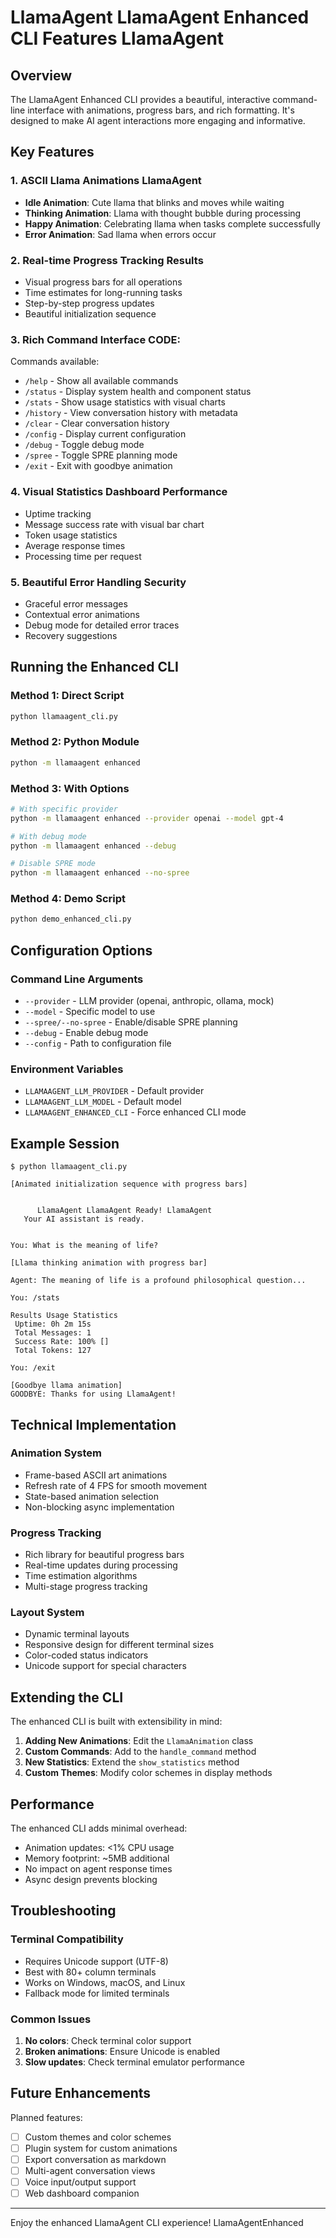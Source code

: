 # LlamaAgent LlamaAgent Enhanced CLI Features LlamaAgent

## Overview
The LlamaAgent Enhanced CLI provides a beautiful, interactive command-line interface with animations, progress bars, and rich formatting. It's designed to make AI agent interactions more engaging and informative.

## Key Features

### 1. ASCII Llama Animations LlamaAgent
- **Idle Animation**: Cute llama that blinks and moves while waiting
- **Thinking Animation**: Llama with thought bubble during processing
- **Happy Animation**: Celebrating llama when tasks complete successfully
- **Error Animation**: Sad llama when errors occur

### 2. Real-time Progress Tracking Results
- Visual progress bars for all operations
- Time estimates for long-running tasks
- Step-by-step progress updates
- Beautiful initialization sequence

### 3. Rich Command Interface CODE:
Commands available:
- `/help` - Show all available commands
- `/status` - Display system health and component status
- `/stats` - Show usage statistics with visual charts
- `/history` - View conversation history with metadata
- `/clear` - Clear conversation history
- `/config` - Display current configuration
- `/debug` - Toggle debug mode
- `/spree` - Toggle SPRE planning mode
- `/exit` - Exit with goodbye animation

### 4. Visual Statistics Dashboard Performance
- Uptime tracking
- Message success rate with visual bar chart
- Token usage statistics
- Average response times
- Processing time per request

### 5. Beautiful Error Handling Security
- Graceful error messages
- Contextual error animations
- Debug mode for detailed error traces
- Recovery suggestions

## Running the Enhanced CLI

### Method 1: Direct Script
```bash
python llamaagent_cli.py
```

### Method 2: Python Module
```bash
python -m llamaagent enhanced
```

### Method 3: With Options
```bash
# With specific provider
python -m llamaagent enhanced --provider openai --model gpt-4

# With debug mode
python -m llamaagent enhanced --debug

# Disable SPRE mode
python -m llamaagent enhanced --no-spree
```

### Method 4: Demo Script
```bash
python demo_enhanced_cli.py
```

## Configuration Options

### Command Line Arguments
- `--provider` - LLM provider (openai, anthropic, ollama, mock)
- `--model` - Specific model to use
- `--spree/--no-spree` - Enable/disable SPRE planning
- `--debug` - Enable debug mode
- `--config` - Path to configuration file

### Environment Variables
- `LLAMAAGENT_LLM_PROVIDER` - Default provider
- `LLAMAAGENT_LLM_MODEL` - Default model
- `LLAMAAGENT_ENHANCED_CLI` - Force enhanced CLI mode

## Example Session

```
$ python llamaagent_cli.py

[Animated initialization sequence with progress bars]


      LlamaAgent LlamaAgent Ready! LlamaAgent          
   Your AI assistant is ready.         


You: What is the meaning of life?

[Llama thinking animation with progress bar]

Agent: The meaning of life is a profound philosophical question...

You: /stats

Results Usage Statistics
 Uptime: 0h 2m 15s
 Total Messages: 1
 Success Rate: 100% []
 Total Tokens: 127

You: /exit

[Goodbye llama animation]
GOODBYE: Thanks for using LlamaAgent!
```

## Technical Implementation

### Animation System
- Frame-based ASCII art animations
- Refresh rate of 4 FPS for smooth movement
- State-based animation selection
- Non-blocking async implementation

### Progress Tracking
- Rich library for beautiful progress bars
- Real-time updates during processing
- Time estimation algorithms
- Multi-stage progress tracking

### Layout System
- Dynamic terminal layouts
- Responsive design for different terminal sizes
- Color-coded status indicators
- Unicode support for special characters

## Extending the CLI

The enhanced CLI is built with extensibility in mind:

1. **Adding New Animations**: Edit the `LlamaAnimation` class
2. **Custom Commands**: Add to the `handle_command` method
3. **New Statistics**: Extend the `show_statistics` method
4. **Custom Themes**: Modify color schemes in display methods

## Performance

The enhanced CLI adds minimal overhead:
- Animation updates: <1% CPU usage
- Memory footprint: ~5MB additional
- No impact on agent response times
- Async design prevents blocking

## Troubleshooting

### Terminal Compatibility
- Requires Unicode support (UTF-8)
- Best with 80+ column terminals
- Works on Windows, macOS, and Linux
- Fallback mode for limited terminals

### Common Issues
1. **No colors**: Check terminal color support
2. **Broken animations**: Ensure Unicode is enabled
3. **Slow updates**: Check terminal emulator performance

## Future Enhancements

Planned features:
- [ ] Custom themes and color schemes
- [ ] Plugin system for custom animations
- [ ] Export conversation as markdown
- [ ] Multi-agent conversation views
- [ ] Voice input/output support
- [ ] Web dashboard companion

---

Enjoy the enhanced LlamaAgent CLI experience! LlamaAgentEnhanced